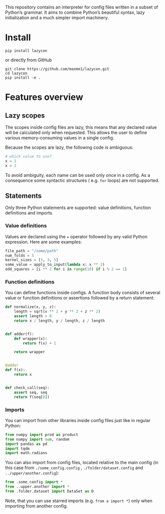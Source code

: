 This repository contains an interpreter for config files written in a subset of Python’s grammar. It aims to combine
Python’s beautiful syntax, lazy initialization and a much simpler import machinery.

# Install

```shell
pip install lazycon
```

or directly from GitHub

```shell
git clone https://github.com/maxme1/lazycon.git
cd lazycon
pip install -e .
```

# Features overview

## Lazy scopes

The scopes inside config files are lazy, this means that any declared value will be calculated only when requested. This
allows the user to define various memory-consuming values in a single config.

Because the scopes are lazy, the following code is ambiguous:

```python
# which value to use?
x = 1
x = 2
```

To avoid ambiguity, each name can be used only once in a config. As a consequence some syntactic structures (
e.g. ``for`` loops) are not supported.

## Statements

Only three Python statements are supported: value definitions, function definitions and imports.

### Value definitions

Values are declared using the ``=`` operator followed by any valid Python expression. Here are some examples:

```python
file_path = "/some/path"
num_folds = 5
kernel_sizes = [3, 3, 5]
some_value = apply_to_input(lambda x: x ** 2)
odd_squares = [i ** 2 for i in range(10) if i % 2 == 1]
```

### Function definitions

You can define functions inside configs. A function body consists of several value or function definitions or assertions
followed by a return statement:

```python
def normalize(x, y, z):
    length = sqrt(x ** 2 + y ** 2 + z ** 2)
    assert length > 0
    return x / length, y / length, z / length


def adder(f):
    def wrapper(x):
        return f(x) + 1

    return wrapper


@adder
def f(x):
    return x


def check_call(seq):
    assert seq, seq
    return f(seq[0])
```

### Imports

You can import from other libraries inside config files just like in regular Python:

```python
from numpy import prod as product
from numpy import sum, random
import pandas as pd
import tqdm
import math.radians
```

You can also import from config files, located relative to the main config (in this case from ``./some_config.config``
, ``./folder/dataset.config`` and ``../upper/another.config``):

```python
from .some_config import *
from ..upper.another import *
from .folder.dataset import DataSet as D
```

Note, that you can use starred imports (e.g. ``from a import *``) only when importing from another config.
